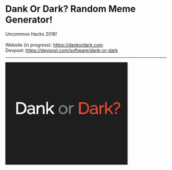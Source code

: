 # Dank Or Dark? Random Meme Generator!

Uncommon Hacks 2018!<br><br>
Website (in progress): https://dankordark.com<br>
Devpost: https://devpost.com/software/dank-or-dark<br>

<hr>

![Scrrenshot](Dank%20or%20Dark%20updated%20logo.png)
